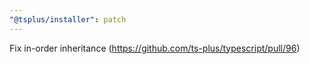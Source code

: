 ```yaml
---
"@tsplus/installer": patch
---
```


Fix in-order inheritance (https://github.com/ts-plus/typescript/pull/96)
